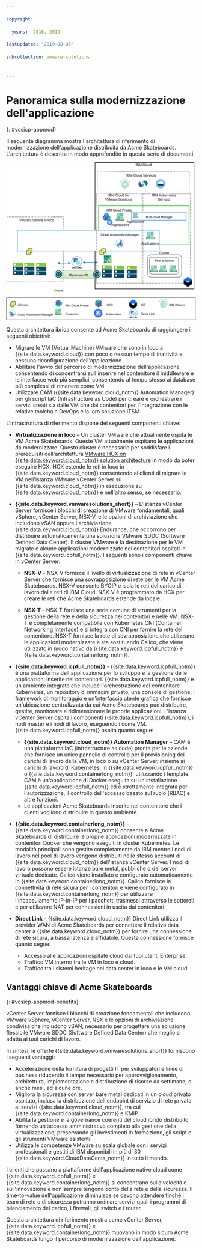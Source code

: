 ```yaml
---

copyright:

  years:  2016, 2019

lastupdated: "2019-08-05"

subcollection: vmware-solutions


---
```


# Panoramica sulla modernizzazione dell'applicazione
{: #vcsicp-appmod}

Il seguente diagramma mostra l'architettura di riferimento di modernizzazione dell'applicazione distribuita da Acme Skateboards. L'architettura è descritta in modo approfondito in questa serie di documenti.

![Diagramma di panoramica dell'architettura](../../images/vcsicp-arch-overview.svg "Diagramma di panoramica dell'architettura")

Questa architettura ibrida consente ad Acme Skateboards di raggiungere i seguenti obiettivi:
- Migrare le VM (Virtual Machine) VMware che sono in loco a {{site.data.keyword.cloud}} con poco o nessun tempo di inattività e nessuna riconfigurazione dell'applicazione.
- Abilitare l'avvio del percorso di modernizzazione dell'applicazione consentendo di concentrarsi sull'inserire nel contenitore il middleware e le interfacce web più semplici, consentendo al tempo stesso ai database più complessi di rimanere come VM.
- Utilizzare CAM ({{site.data.keyword.cloud_notm}} Automation Manager) per gli script IaC (Infrastructure as Code) per creare e orchestrare i servizi creati sia dalle VM che dai contenitori per l'integrazione con le relative toolchain DevOps e la loro soluzione ITSM.

L'infrastruttura di riferimento dispone dei seguenti componenti chiave:
- **Virtualizzazione in loco** – Un cluster VMware che attualmente ospita le VM Acme Skateboards. Queste VM attualmente ospitano le applicazioni da modernizzare. Questo cluster è necessario per soddisfare i prerequisiti dell'architettura [VMware HCX on {{site.data.keyword.cloud_notm}} solution architecture](/docs/services/vmwaresolutions/services?topic=vmware-solutions-hcx-archi-intro#hcx-archi-intro) in modo da poter eseguire HCX. HCX estende le reti in loco in {{site.data.keyword.cloud_notm}} consentendo ai clienti di migrare le VM nell'istanza VMware vCenter Server su {{site.data.keyword.cloud_notm}} in esecuzione su {{site.data.keyword.cloud_notm}} e nell'altro senso, se necessario.

- **{{site.data.keyword.vmwaresolutions_short}}** – L'istanza vCenter Server fornisce i blocchi di creazione di VMware fondamentali, quali vSphere, vCenter Server, NSX-V, e le opzioni di archiviazione che includono vSAN oppure l'archiviazione {{site.data.keyword.cloud_notm}} Endurance, che occorrono per distribuire automaticamente una soluzione VMware SDDC (Software Defined Data Center). Il cluster VMware è la destinazione per le VM migrate e alcune applicazioni modernizzate nei contenitori ospitati in {{site.data.keyword.icpfull_notm}}. I seguenti sono i componenti chiave in vCenter Server:
    - **NSX-V** - NSX-V fornisce il livello di virtualizzazione di rete in vCenter Server che fornisce una sovrapposizione di rete per le VM Acme Skateboards. NSX-V consente BYOIP e isola le reti del carico di lavoro dalle reti di IBM Cloud. NSX-V è programmato da HCX per creare le reti che Acme Skateboards estende da locale.

    - **NSX-T** - NSX-T fornisce una serie comune di strumenti per la gestione della rete e della sicurezza nei contenitori e nelle VM. NSX-T è completamente compatibile con Kubernetes CNI (Container Networking Interface) e si integra con CNI per fornire la rete del contenitore. NSX-T fornisce la rete di sovrapposizione che utilizzano le applicazioni modernizzate e sta sostituendo Calico, che viene utilizzato in modo nativo da {{site.data.keyword.icpfull_notm}} e {{site.data.keyword.containerlong_notm}}.

- **{{site.data.keyword.icpfull_notm}}** - {{site.data.keyword.icpfull_notm}} è una piattaforma dell'applicazione per
lo sviluppo e la gestione delle applicazioni inserite nei contenitori. {{site.data.keyword.icpfull_notm}} è un ambiente integrato che include l'orchestrazione del contenitore Kubernetes, un repository di immagini privato, una console di gestione, i framework di monitoraggio e un'interfaccia utente grafica che fornisce un'ubicazione centralizzata da cui Acme Skateboards può distribuire, gestire, monitorare e ridimensionare le proprie applicazioni. L'istanza vCenter Server ospita i componenti {{site.data.keyword.icpfull_notm}}, i nodi master e i nodi di lavoro, eseguendoli come VM. {{site.data.keyword.icpfull_notm}} ospita quanto segue:
    - **{{site.data.keyword.cloud_notm}} Automation Manager** – CAM è una piattaforma IaC (infrastructure as code) pronta per le aziende che fornisce un unico pannello di controllo per il provisioning dei carichi di lavoro della VM, in loco o su vCenter Server, insieme ai carichi di lavoro di Kubernetes, in {{site.data.keyword.icpfull_notm}} o {{site.data.keyword.containerlong_notm}}, utilizzando i template. CAM è un'applicazione di Docker eseguita su un'installazione {{site.data.keyword.icpfull_notm}} ed è strettamente integrata per l'autorizzazione, il controllo dell'accesso basato sul ruolo (RBAC) e altre funzioni.
    - Le applicazioni Acme Skateboards inserite nel contenitore che i clienti vogliono distribuire in questo ambiente.

- **{{site.data.keyword.containerlong_notm}}** – {{site.data.keyword.containerlong_notm}} consente a Acme Skateboards di distribuire le proprie applicazioni modernizzate in contenitori Docker che vengono eseguiti in cluster Kubernetes. Le modalità principali sono gestite completamente da IBM mentre i nodi di lavoro nel pool di lavoro vengono distribuiti nello stesso account di {{site.data.keyword.cloud_notm}} dell'istanza vCenter Server. I nodi di lavoro possono essere istanze bare metal, pubbliche o del server virtuale dedicate. Calico viene installato e configurato automaticamente in {{site.data.keyword.containerlong_notm}}. Calico fornisce la connettività di rete sicura per i contenitori e viene configurato in {{site.data.keyword.containerlong_notm}} per utilizzare l'incapsulamento IP-in-IP per i pacchetti trasmessi attraverso le sottoreti e per utilizzare NAT per connessioni in uscita dai contenitori.

- **Direct Link** - {{site.data.keyword.cloud_notm}} Direct Link utilizza il provider WAN di Acme Skateboards per connettere il relativo data center a {{site.data.keyword.cloud_notm}} per fornire una connessione di rete sicura, a bassa latenza e affidabile. Questa connessione fornisce quanto segue:
    - Accesso alle applicazioni ospitate cloud dai tuoi utenti Enterprise.
    - Traffico VM interno tra le VM in loco e cloud.
    - Traffico tra i sistemi heritage nel data center in loco e le VM cloud.

## Vantaggi chiave di Acme Skateboards
{: #vcsicp-appmod-benefits}

vCenter Server fornisce i blocchi di creazione fondamentali che includono VMware vSphere, vCenter Server, NSX e le opzioni di archiviazione condivisa che includono vSAN, necessario per progettare una soluzione flessibile VMware SDDC (Software Defined Data Center) che meglio si adatta ai tuoi carichi di lavoro.

In sintesi, le offerte {{site.data.keyword.vmwaresolutions_short}} forniscono i seguenti vantaggi:

* Accelerazione della fornitura di progetti IT per sviluppatori e linee di business riducendo il tempo necessario per approvvigionamento, architettura, implementazione e distribuzione di risorse da settimane, o anche mesi, ad alcune ore.
* Migliora la sicurezza con server bare metal dedicati in un cloud privato ospitato, inclusa la distribuzione dell'endpoint di servizio di rete privata ai servizi {{site.data.keyword.cloud_notm}}, tra cui {{site.data.keyword.containerlong_notm}} e KMIP.
* Abilita la gestione e la governance coerenti del cloud ibrido distribuito fornendo un accesso amministrativo completo alla gestione della virtualizzazione, preservando gli investimenti in formazione, gli script e gli strumenti VMware esistenti.
* Utilizza le competenze VMware su scala globale con i servizi professionali e gestiti di IBM disponibili in più di 30 {{site.data.keyword.CloudDataCents_notm}} in tutto il mondo.

I clienti che passano a piattaforme dell'applicazione native cloud come {{site.data.keyword.icpfull_notm}} e {{site.data.keyword.containerlong_notm}} si concentrano sulla velocità e sull'innovazione e non sempre tengono conto della rete e della sicurezza. Il time-to-value dell'applicazione diminuisce se devono attendere finché i team di rete o di sicurezza potranno ordinare servizi quali i programmi di bilanciamento del carico, i firewall, gli switch e i router.

Questa architettura di riferimento mostra come vCenter Server, {{site.data.keyword.icpfull_notm}} e {{site.data.keyword.containerlong_notm}} muovano in modo sicuro Acme Skateboards lungo il percorso di modernizzazione dell'applicazione.
